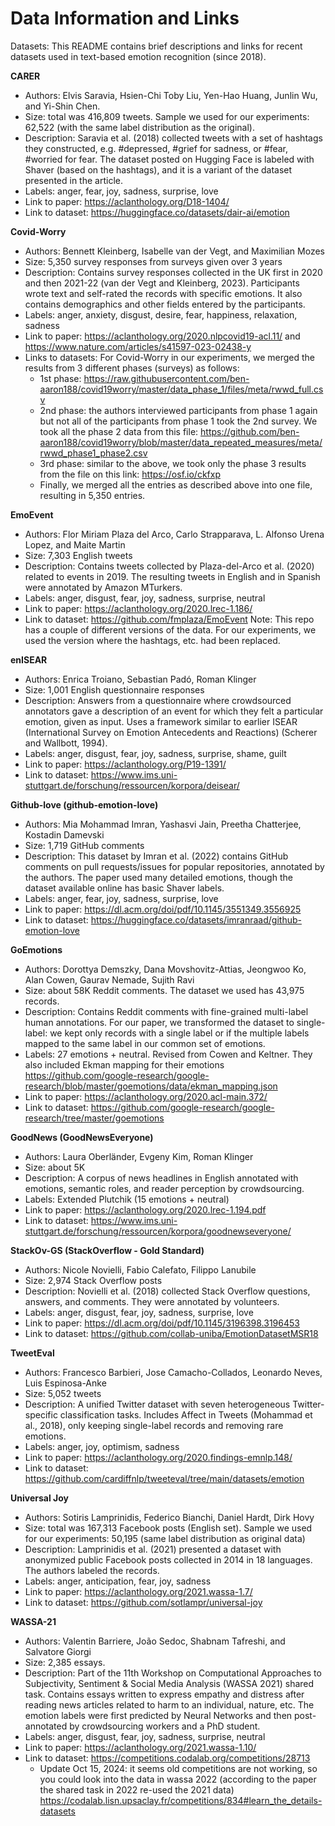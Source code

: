 # Data Information and Links
Datasets: This README contains brief descriptions and links for recent datasets used in text-based emotion recognition (since 2018).

**CARER**
- Authors: Elvis Saravia, Hsien-Chi Toby Liu, Yen-Hao Huang, Junlin Wu, and Yi-Shin Chen.
- Size: total was 416,809 tweets. Sample we used for our experiments: 62,522 (with the same label distribution as the original).
- Description: Saravia et al. (2018) collected tweets with a set of hashtags they constructed, e.g. #depressed, #grief for sadness, or #fear, #worried for fear. The dataset posted on Hugging Face is labeled with Shaver (based on the hashtags), and it is a variant of the dataset presented in the article.
- Labels: anger, fear, joy, sadness, surprise, love
- Link to paper: https://aclanthology.org/D18-1404/
- Link to dataset: https://huggingface.co/datasets/dair-ai/emotion

**Covid-Worry**
- Authors: Bennett Kleinberg, Isabelle van der Vegt, and Maximilian Mozes
- Size: 5,350 survey responses from surveys given over 3 years
- Description: Contains survey responses collected in the UK first in 2020 and then 2021-22 (van der Vegt and Kleinberg, 2023). Participants wrote text and self-rated the records with specific emotions. It also contains demographics and other fields entered by the participants.
- Labels: anger, anxiety, disgust, desire, fear, happiness, relaxation, sadness
- Link to paper: https://aclanthology.org/2020.nlpcovid19-acl.11/  and https://www.nature.com/articles/s41597-023-02438-y 
- Links to datasets: For Covid-Worry in our experiments, we merged the results from 3 different phases (surveys) as follows:
  - 1st phase: https://raw.githubusercontent.com/ben-aaron188/covid19worry/master/data_phase_1/files/meta/rwwd_full.csv
  - 2nd phase: the authors interviewed participants from phase 1 again but not all of the participants from phase 1 took the 2nd survey. We took all the phase 2 data from this file: https://github.com/ben-aaron188/covid19worry/blob/master/data_repeated_measures/meta/rwwd_phase1_phase2.csv
  - 3rd phase: similar to the above, we took only the phase 3 results from the file on this link: https://osf.io/ckfxp
  - Finally, we merged all the entries as described above into one file, resulting in 5,350 entries.

**EmoEvent**
- Authors: Flor Miriam Plaza del Arco, Carlo Strapparava, L. Alfonso Urena Lopez, and Maite Martin
- Size: 7,303 English tweets
- Description: Contains tweets collected by Plaza-del-Arco et al. (2020) related to events in 2019. The resulting tweets in English and in Spanish were annotated by Amazon MTurkers.
- Labels: anger, disgust, fear, joy, sadness, surprise, neutral
- Link to paper: https://aclanthology.org/2020.lrec-1.186/
- Link to dataset: https://github.com/fmplaza/EmoEvent  Note: This repo has a couple of different versions of the data. For our experiments, we used the version where the hashtags, etc. had been replaced. 

**enISEAR**
- Authors: Enrica Troiano, Sebastian Padó, Roman Klinger
- Size: 1,001 English questionnaire responses
- Description: Answers from a questionnaire where crowdsourced annotators gave a description of an event for which they felt a particular emotion, given as input. Uses a framework similar to earlier ISEAR (International Survey on Emotion Antecedents and Reactions) (Scherer and Wallbott, 1994).
- Labels: anger, disgust, fear, joy, sadness, surprise, shame, guilt
- Link to paper: https://aclanthology.org/P19-1391/
- Link to dataset: https://www.ims.uni-stuttgart.de/forschung/ressourcen/korpora/deisear/

**Github-love (github-emotion-love)**
- Authors: Mia Mohammad Imran, Yashasvi Jain, Preetha Chatterjee, Kostadin Damevski
- Size: 1,719 GitHub comments
- Description: This dataset by Imran et al. (2022) contains GitHub comments on pull requests/issues for popular repositories, annotated by the authors. The paper used many detailed emotions, though the dataset available online has basic Shaver labels.
- Labels: anger, fear, joy, sadness, surprise, love
- Link to paper: https://dl.acm.org/doi/pdf/10.1145/3551349.3556925
- Link to dataset: https://huggingface.co/datasets/imranraad/github-emotion-love

**GoEmotions**
- Authors: Dorottya Demszky, Dana Movshovitz-Attias, Jeongwoo Ko, Alan Cowen, Gaurav Nemade, Sujith Ravi
- Size: about 58K Reddit comments. The dataset we used has 43,975 records.
- Description: Contains Reddit comments with fine-grained multi-label human annotations. For our paper, we transformed the dataset to single-label: we kept only records with a single label or if the multiple labels mapped to the same label in our common set of emotions.
- Labels: 27 emotions + neutral. Revised from Cowen and Keltner. They also included Ekman mapping for their emotions https://github.com/google-research/google-research/blob/master/goemotions/data/ekman_mapping.json 
- Link to paper: https://aclanthology.org/2020.acl-main.372/
- Link to dataset: https://github.com/google-research/google-research/tree/master/goemotions

**GoodNews (GoodNewsEveryone)**
- Authors: Laura Oberländer, Evgeny Kim, Roman Klinger
- Size: about 5K 
- Description: A corpus of news headlines in English annotated with emotions, semantic roles, and reader perception by crowdsourcing.
- Labels: Extended Plutchik (15 emotions + neutral)
- Link to paper: https://aclanthology.org/2020.lrec-1.194.pdf
- Link to dataset: https://www.ims.uni-stuttgart.de/forschung/ressourcen/korpora/goodnewseveryone/

**StackOv-GS (StackOverflow - Gold Standard)**
- Authors: Nicole Novielli, Fabio Calefato, Filippo Lanubile
- Size: 2,974 Stack Overflow posts
- Description: Novielli et al. (2018) collected Stack Overflow questions, answers, and comments. They were annotated by volunteers.
- Labels: anger, disgust, fear, joy, sadness, surprise, love
- Link to paper: https://dl.acm.org/doi/pdf/10.1145/3196398.3196453
- Link to dataset: https://github.com/collab-uniba/EmotionDatasetMSR18

**TweetEval**
- Authors: Francesco Barbieri, Jose Camacho-Collados, Leonardo Neves, Luis Espinosa-Anke
- Size: 5,052 tweets
- Description: A unified Twitter dataset with seven heterogeneous Twitter-specific classification tasks. Includes Affect in Tweets (Mohammad et al., 2018), only keeping single-label records and removing rare emotions.
- Labels: anger, joy, optimism, sadness
- Link to paper: https://aclanthology.org/2020.findings-emnlp.148/
- Link to dataset: https://github.com/cardiffnlp/tweeteval/tree/main/datasets/emotion

**Universal Joy**
- Authors: Sotiris Lamprinidis, Federico Bianchi, Daniel Hardt, Dirk Hovy
- Size: total was 167,313 Facebook posts (English set). Sample we used for our experiments: 50,195 (same label distribution as original data)
- Description: Lamprinidis et al. (2021) presented a dataset with anonymized public Facebook posts collected in 2014 in 18 languages. The authors labeled the records.
- Labels: anger, anticipation, fear, joy, sadness
- Link to paper: https://aclanthology.org/2021.wassa-1.7/
- Link to dataset: https://github.com/sotlampr/universal-joy

**WASSA-21**
- Authors: Valentin Barriere, João Sedoc, Shabnam Tafreshi, and Salvatore Giorgi
- Size: 2,385 essays.
- Description: Part of the 11th Workshop on Computational Approaches to Subjectivity, Sentiment & Social Media Analysis (WASSA 2021) shared task. Contains essays written to express empathy and distress after reading news articles related to harm to an individual, nature, etc. The emotion labels were first predicted by Neural Networks and then post-annotated by crowdsourcing workers and a PhD student.
- Labels: anger, disgust, fear, joy, sadness, surprise, neutral
- Link to paper: https://aclanthology.org/2021.wassa-1.10/
- Link to dataset: https://competitions.codalab.org/competitions/28713
  - Update Oct 15, 2024: it seems old competitions are not working, so you could look into the data in wassa 2022 (according to the paper the shared task in 2022 re-used the 2021 data)  https://codalab.lisn.upsaclay.fr/competitions/834#learn_the_details-datasets 
